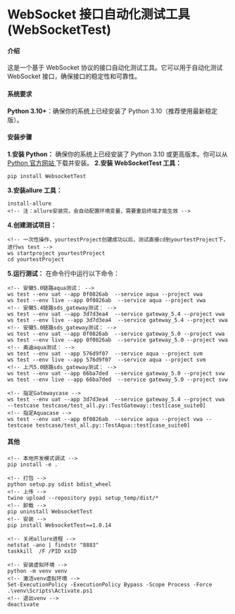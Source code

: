 # WebSocket 接口自动化测试工具 (WebSocketTest)

#### 介绍

这是一个基于 WebSocket 协议的接口自动化测试工具。它可以用于自动化测试 WebSocket 接口，确保接口的稳定性和可靠性。

#### 系统要求

**Python 3.10+**：确保你的系统上已经安装了 Python 3.10（推荐使用最新稳定版）。


#### 安装步骤

**1.安装 Python：**
确保你的系统上已经安装了 Python 3.10 或更高版本。你可以从 [Python 官方网站 ](https://www.python.org/downloads/?spm=5176.28103460.0.0.40f75d27PnqPkU)下载并安装。
**2.安装 WebSocketTest 工具：**

```
pip install WebsocketTest
```

**3.安装allure 工具：**
```
install-allure
<!-- 注：allure安装完，会自动配置环境变量，需要重启终端才能生效 -->
```
**4.创建测试项目：**
```
<!-- 一次性操作，yourtestProject创建成功以后，测试直接cd到yourtestProject下，进行ws test -->
ws startproject yourtestProject
cd yourtestProject
```

**5.运行测试：**
  在命令行中运行以下命令：

```
<!-- 安徽5.0链路aqua测试： -->
ws test --env uat --app 0f0826ab  --service aqua --project vwa
ws test --env live --app 0f0826ab  --service aqua --project vwa
<!-- 安徽5.4链路sds_gateway测试： -->
ws test --env uat --app 3d7d3ea4  --service gateway_5.4 --project vwa
ws test --env live --app 3d7d3ea4  --service gateway_5.4 --project vwa
<!-- 安徽5.0链路sds_gateway测试： -->
ws test --env uat --app 0f0826ab  --service gateway_5.0 --project vwa
ws test --env live --app 0f0826ab  --service gateway_5.0 --project vwa
<!-- 奥迪aqua测试： -->
ws test --env uat --app 576d9f07  --service aqua --project svm
ws test --env live --app 576d9f07  --service aqua --project svm
<!-- 上汽5.0链路sds_gateway测试： -->
ws test --env uat --app 66ba7ded  --service gateway_5.0 --project svw
ws test --env live --app 66ba7ded  --service gateway_5.0 --project svw

<!-- 指定Gatewaycase -->
ws test --env uat --app 3d7d3ea4  --service gateway_5.4 --project vwa --testcase testcase/test_all.py::TestGateway::test[case_suite0]
<!-- 指定Aquacase -->
ws test --env uat --app 0f0826ab  --service aqua --project vwa --testcase testcase/test_all.py::TestAqua::test[case_suite0]
```

#### 其他
```
<!-- 本地开发模式调试 -->
pip install -e . 

<!-- 打包 -->
python setup.py sdist bdist_wheel
<!-- 上传 -->
twine upload --repository pypi setup_temp/dist/*
<!-- 卸载 -->
pip uninstall WebsocketTest
<!-- 安装 -->
pip install WebsocketTest==1.0.14

<!-- 关闭allure进程 -->
netstat -ano | findstr "8883"
taskkill  /F /PID xxID

<!-- 安装虚拟环境 -->
python -m venv venv   
<!-- 激活venv虚拟环境 -->
Set-ExecutionPolicy -ExecutionPolicy Bypass -Scope Process -Force
.\venv\Scripts\Activate.ps1
<!-- 退出venv -->
deactivate
```